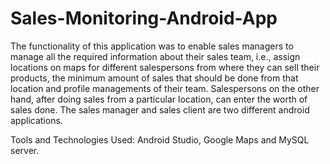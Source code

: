 # Sales-Monitoring-Android-App
The functionality of this application was to enable sales managers to manage all the required information about their sales team, i.e., assign locations on maps for different salespersons from where they can sell their products, the minimum amount of sales that should be done from that location and profile managements of their team. Salespersons on the other hand, after doing sales from a particular location, can enter the worth of sales done. The sales manager and sales client are two different android applications.  

Tools and Technologies Used: Android Studio, Google Maps and MySQL server.
